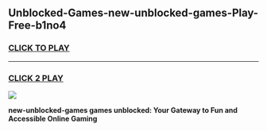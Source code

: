 
## Unblocked-Games-new-unblocked-games-Play-Free-b1no4
<h3>
<a href="https://premium76.site?title=new-unblocked-games&ref=18A1">CLICK TO PLAY</a></h3>
<hr>

<h3>
<a href="https://premium76.site?title=new-unblocked-games&ref=18A1">CLICK 2 PLAY</a>
  
</h3>

<a href="https://premium76.site?title=new-unblocked-games&ref=18A1"><img src="https://clearcache.store/games.png"></a>


**new-unblocked-games games unblocked: Your Gateway to Fun and Accessible Online Gaming**
